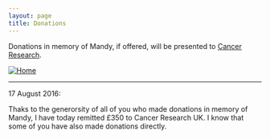```yaml
---
layout: page
title: Donations
---
```


Donations in memory of Mandy, if offered, will be presented to [Cancer Research](http://www.cancerresearchuk.org).

<a href="http://www.cancerresearchuk.org" title="Home" rel="home">
    <img src="http://www.cancerresearchuk.org/sites/all/themes/custom/cruk/logo.png" alt="Home">
</a>

----

17 August 2016:

Thaks to the generorsity of all of you who made donations in memory of Mandy, I have today remitted £350 to Cancer Research UK.  I know that some of you have also made donations directly.

